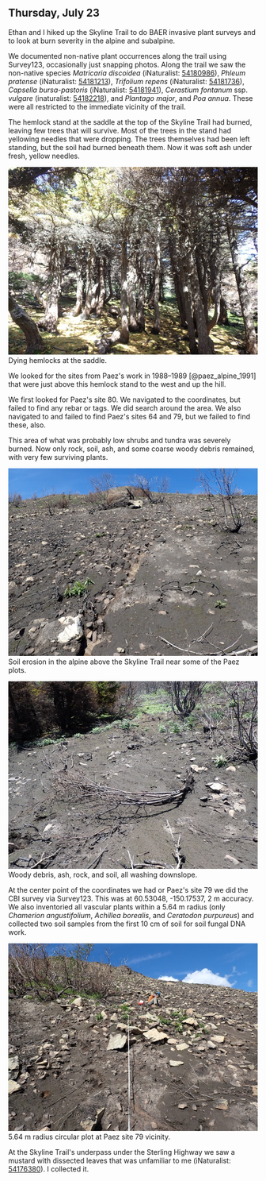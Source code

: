 
## Thursday, July 23

Ethan and I hiked up the Skyline Trail to do BAER invasive plant surveys and to look at burn severity in the alpine and subalpine.

We documented non-native plant occurrences along the trail using Survey123, occasionally just snapping photos. Along the trail we saw the non-native species 
*Matricaria discoidea* (iNaturalist: [54180986](https://www.inaturalist.org/observations/54180986)), 
*Phleum pratense* (iNaturalist: [54181213](https://www.inaturalist.org/observations/54181213)), 
*Trifolium repens* (iNaturalist: [54181736](https://www.inaturalist.org/observations/54181736)),
*Capsella bursa-pastoris* (iNaturalist: [54181941](https://www.inaturalist.org/observations/54181941)),
*Cerastium fontanum* ssp. *vulgare* (inaturalist: [54182218](https://www.inaturalist.org/observations/54182218)), and *Plantago major*, and *Poa annua*. These were all restricted to the immediate vicinity of the trail.

The hemlock stand at the saddle at the top of the Skyline Trail had burned, leaving few trees that will survive. Most of the trees in the stand had yellowing needles that were dropping. The trees themselves had been left standing, but the soil had burned beneath them. Now it was soft ash under fresh, yellow needles.

![Dying hemlocks at the saddle.](2020-07-23_burned_hemlocks.jpg)\
Dying hemlocks at the saddle.

We looked for the sites from Paez's work in 1988–1989 [@paez_alpine_1991] that were just above this hemlock stand to the west and up the hill.

We first looked for Paez's site 80. We navigated to the coordinates, but failed to find any rebar or tags. We did search around the area.  We also navigated to and failed to find Paez's sites 64 and 79, but we failed to find these, also.

This area of what was probably low shrubs and tundra was severely burned. Now only rock, soil, ash, and some coarse woody debris remained, with very few surviving plants.

![Soil erosion in the alpine above the Skyline Trail near some of the Paez plots.](2020-07-23_erosion.jpg)\
Soil erosion in the alpine above the Skyline Trail near some of the Paez plots.

![Woody debris, ash, rock, and soil, all washing downslope.](2020-07-23_woody_debris.jpg)\
Woody debris, ash, rock, and soil, all washing downslope.

At the center point of the coordinates we had or Paez's site 79 we did the CBI survey via Survey123. This was at 60.53048, -150.17537, 2 m accuracy. We also inventoried all vascular plants within a 5.64 m radius (only *Chamerion angustifolium*, *Achillea borealis*, and *Ceratodon purpureus*) and collected two soil samples from the first 10 cm of soil for soil fungal DNA work.

![5.64 m radius circular plot at Paez site 79 vicinity.](2020-07-23_Paez_site_79_vicinity_564m_radius_plot.jpg)\
5.64 m radius circular plot at Paez site 79 vicinity.

At the Skyline Trail's underpass under the Sterling Highway we saw a mustard with dissected leaves that was unfamiliar to me (iNaturalist: [54176380](https://www.inaturalist.org/observations/54176380)). I collected it.